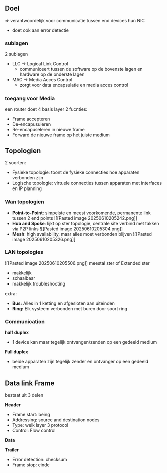 ## Doel
=> verantwoordelijk voor communicatie tussen end devices hun NIC
- doet ook aan error detectie

### sublagen
2 sublagen
- LLC -> Logical Link Control
	- communiceert tussen de software op de bovenste lagen en hardware op de onderste lagen
- MAC -> Media Acces Control
	- zorgt voor data encapsulatie en media acces control

### toegang voor Media
een router doet 4 basis layer 2 fucnties:
- Frame accepteren
- De-encapusuleren
- Re-encapuseleren in nieuwe frame
- Forward de nieuwe frame op het juiste medium

## Topologien
2 soorten:
- Fysieke topologie: toont de fysieke connecties hoe apparaten verbonden zijn
- Logische topologie: virtuele connecties tussen apparaten met interfaces en IP planning
### Wan topologien
- __Point-to-Point__: simpelste en meest voorkomende, permanente link tussen 2 end points
![[Pasted image 20250610205242.png]]
- __Hub and Spoke__: lijkt op ster topologie, centrale site verbind met takken via P2P links
![[Pasted image 20250610205304.png]]
- __Mesh__: high availability, maar alles moet verbonden blijven
![[Pasted image 20250610205326.png]]


### LAN topologies
![[Pasted image 20250610205506.png]]
meestal ster of Extended ster
- makkelijk
- schaalbaar
- makkelijk troubleshooting

extra:
- __Bus:__ Alles in 1 ketting en afgesloten aan uiteinden
- __Ring:__ Elk systeem verbonden met buren door soort ring

### Communication
__half duplex__
- 1 device kan maar tegelijk ontvangen/zenden op een gedeeld medium

__Full duplex__
- beide apparaten zijn tegelijk zender en ontvanger op een gedeeld medium

## Data link Frame
bestaat uit 3 delen

__Header__
- Frame start: being
- Addressing: source and destination nodes
- Type: welk layer 3 protocol
- Control: Flow control

__Data__

__Trailer__
- Error detection: checksum
- Frame stop: einde

